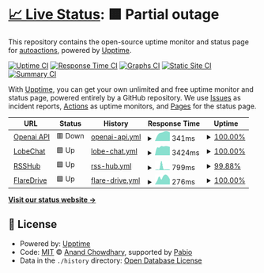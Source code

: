 # [📈 Live Status](https://uptime.lirtual.cloudns.org): <!--live status--> **🟧 Partial outage**

This repository contains the open-source uptime monitor and status page for [autoactions](https://uptime.lirtual.cloudns.org), powered by [Upptime](https://github.com/upptime/upptime).

[![Uptime CI](https://github.com/autoactions/upptime/workflows/Uptime%20CI/badge.svg)](https://github.com/autoactions/upptime/actions?query=workflow%3A%22Uptime+CI%22)
[![Response Time CI](https://github.com/autoactions/upptime/workflows/Response%20Time%20CI/badge.svg)](https://github.com/autoactions/upptime/actions?query=workflow%3A%22Response+Time+CI%22)
[![Graphs CI](https://github.com/autoactions/upptime/workflows/Graphs%20CI/badge.svg)](https://github.com/autoactions/upptime/actions?query=workflow%3A%22Graphs+CI%22)
[![Static Site CI](https://github.com/autoactions/upptime/workflows/Static%20Site%20CI/badge.svg)](https://github.com/autoactions/upptime/actions?query=workflow%3A%22Static+Site+CI%22)
[![Summary CI](https://github.com/autoactions/upptime/workflows/Summary%20CI/badge.svg)](https://github.com/autoactions/upptime/actions?query=workflow%3A%22Summary+CI%22)

With [Upptime](https://upptime.js.org), you can get your own unlimited and free uptime monitor and status page, powered entirely by a GitHub repository. We use [Issues](https://github.com/autoactions/upptime/issues) as incident reports, [Actions](https://github.com/autoactions/upptime/actions) as uptime monitors, and [Pages](https://uptime.lirtual.cloudns.org) for the status page.

<!--start: status pages-->
<!-- This summary is generated by Upptime (https://github.com/upptime/upptime) -->
<!-- Do not edit this manually, your changes will be overwritten -->
<!-- prettier-ignore -->
| URL | Status | History | Response Time | Uptime |
| --- | ------ | ------- | ------------- | ------ |
| <img alt="" src="https://openai.com/favicon.ico" height="13"> [Openai API](https://openai.lirtual.cloudns.org/) | 🟥 Down | [openai-api.yml](https://github.com/autoactions/upptime/commits/HEAD/history/openai-api.yml) | <details><summary><img alt="Response time graph" src="./graphs/openai-api/response-time-week.png" height="20"> 341ms</summary><br><a href="https://uptime.lirtual.cloudns.org/history/openai-api"><img alt="Response time 302" src="https://img.shields.io/endpoint?url=https%3A%2F%2Fraw.githubusercontent.com%2Fautoactions%2Fupptime%2FHEAD%2Fapi%2Fopenai-api%2Fresponse-time.json"></a><br><a href="https://uptime.lirtual.cloudns.org/history/openai-api"><img alt="24-hour response time 0" src="https://img.shields.io/endpoint?url=https%3A%2F%2Fraw.githubusercontent.com%2Fautoactions%2Fupptime%2FHEAD%2Fapi%2Fopenai-api%2Fresponse-time-day.json"></a><br><a href="https://uptime.lirtual.cloudns.org/history/openai-api"><img alt="7-day response time 341" src="https://img.shields.io/endpoint?url=https%3A%2F%2Fraw.githubusercontent.com%2Fautoactions%2Fupptime%2FHEAD%2Fapi%2Fopenai-api%2Fresponse-time-week.json"></a><br><a href="https://uptime.lirtual.cloudns.org/history/openai-api"><img alt="30-day response time 311" src="https://img.shields.io/endpoint?url=https%3A%2F%2Fraw.githubusercontent.com%2Fautoactions%2Fupptime%2FHEAD%2Fapi%2Fopenai-api%2Fresponse-time-month.json"></a><br><a href="https://uptime.lirtual.cloudns.org/history/openai-api"><img alt="1-year response time 302" src="https://img.shields.io/endpoint?url=https%3A%2F%2Fraw.githubusercontent.com%2Fautoactions%2Fupptime%2FHEAD%2Fapi%2Fopenai-api%2Fresponse-time-year.json"></a></details> | <details><summary><a href="https://uptime.lirtual.cloudns.org/history/openai-api">100.00%</a></summary><a href="https://uptime.lirtual.cloudns.org/history/openai-api"><img alt="All-time uptime 85.35%" src="https://img.shields.io/endpoint?url=https%3A%2F%2Fraw.githubusercontent.com%2Fautoactions%2Fupptime%2FHEAD%2Fapi%2Fopenai-api%2Fuptime.json"></a><br><a href="https://uptime.lirtual.cloudns.org/history/openai-api"><img alt="24-hour uptime 100.00%" src="https://img.shields.io/endpoint?url=https%3A%2F%2Fraw.githubusercontent.com%2Fautoactions%2Fupptime%2FHEAD%2Fapi%2Fopenai-api%2Fuptime-day.json"></a><br><a href="https://uptime.lirtual.cloudns.org/history/openai-api"><img alt="7-day uptime 100.00%" src="https://img.shields.io/endpoint?url=https%3A%2F%2Fraw.githubusercontent.com%2Fautoactions%2Fupptime%2FHEAD%2Fapi%2Fopenai-api%2Fuptime-week.json"></a><br><a href="https://uptime.lirtual.cloudns.org/history/openai-api"><img alt="30-day uptime 95.92%" src="https://img.shields.io/endpoint?url=https%3A%2F%2Fraw.githubusercontent.com%2Fautoactions%2Fupptime%2FHEAD%2Fapi%2Fopenai-api%2Fuptime-month.json"></a><br><a href="https://uptime.lirtual.cloudns.org/history/openai-api"><img alt="1-year uptime 85.35%" src="https://img.shields.io/endpoint?url=https%3A%2F%2Fraw.githubusercontent.com%2Fautoactions%2Fupptime%2FHEAD%2Fapi%2Fopenai-api%2Fuptime-year.json"></a></details>
| <img alt="" src="https://icons.duckduckgo.com/ip3/lobe.lirtual.cloudns.org.ico" height="13"> [LobeChat](https://lobe.lirtual.cloudns.org/) | 🟩 Up | [lobe-chat.yml](https://github.com/autoactions/upptime/commits/HEAD/history/lobe-chat.yml) | <details><summary><img alt="Response time graph" src="./graphs/lobe-chat/response-time-week.png" height="20"> 3424ms</summary><br><a href="https://uptime.lirtual.cloudns.org/history/lobe-chat"><img alt="Response time 2560" src="https://img.shields.io/endpoint?url=https%3A%2F%2Fraw.githubusercontent.com%2Fautoactions%2Fupptime%2FHEAD%2Fapi%2Flobe-chat%2Fresponse-time.json"></a><br><a href="https://uptime.lirtual.cloudns.org/history/lobe-chat"><img alt="24-hour response time 3321" src="https://img.shields.io/endpoint?url=https%3A%2F%2Fraw.githubusercontent.com%2Fautoactions%2Fupptime%2FHEAD%2Fapi%2Flobe-chat%2Fresponse-time-day.json"></a><br><a href="https://uptime.lirtual.cloudns.org/history/lobe-chat"><img alt="7-day response time 3424" src="https://img.shields.io/endpoint?url=https%3A%2F%2Fraw.githubusercontent.com%2Fautoactions%2Fupptime%2FHEAD%2Fapi%2Flobe-chat%2Fresponse-time-week.json"></a><br><a href="https://uptime.lirtual.cloudns.org/history/lobe-chat"><img alt="30-day response time 3077" src="https://img.shields.io/endpoint?url=https%3A%2F%2Fraw.githubusercontent.com%2Fautoactions%2Fupptime%2FHEAD%2Fapi%2Flobe-chat%2Fresponse-time-month.json"></a><br><a href="https://uptime.lirtual.cloudns.org/history/lobe-chat"><img alt="1-year response time 2560" src="https://img.shields.io/endpoint?url=https%3A%2F%2Fraw.githubusercontent.com%2Fautoactions%2Fupptime%2FHEAD%2Fapi%2Flobe-chat%2Fresponse-time-year.json"></a></details> | <details><summary><a href="https://uptime.lirtual.cloudns.org/history/lobe-chat">100.00%</a></summary><a href="https://uptime.lirtual.cloudns.org/history/lobe-chat"><img alt="All-time uptime 100.00%" src="https://img.shields.io/endpoint?url=https%3A%2F%2Fraw.githubusercontent.com%2Fautoactions%2Fupptime%2FHEAD%2Fapi%2Flobe-chat%2Fuptime.json"></a><br><a href="https://uptime.lirtual.cloudns.org/history/lobe-chat"><img alt="24-hour uptime 100.00%" src="https://img.shields.io/endpoint?url=https%3A%2F%2Fraw.githubusercontent.com%2Fautoactions%2Fupptime%2FHEAD%2Fapi%2Flobe-chat%2Fuptime-day.json"></a><br><a href="https://uptime.lirtual.cloudns.org/history/lobe-chat"><img alt="7-day uptime 100.00%" src="https://img.shields.io/endpoint?url=https%3A%2F%2Fraw.githubusercontent.com%2Fautoactions%2Fupptime%2FHEAD%2Fapi%2Flobe-chat%2Fuptime-week.json"></a><br><a href="https://uptime.lirtual.cloudns.org/history/lobe-chat"><img alt="30-day uptime 100.00%" src="https://img.shields.io/endpoint?url=https%3A%2F%2Fraw.githubusercontent.com%2Fautoactions%2Fupptime%2FHEAD%2Fapi%2Flobe-chat%2Fuptime-month.json"></a><br><a href="https://uptime.lirtual.cloudns.org/history/lobe-chat"><img alt="1-year uptime 100.00%" src="https://img.shields.io/endpoint?url=https%3A%2F%2Fraw.githubusercontent.com%2Fautoactions%2Fupptime%2FHEAD%2Fapi%2Flobe-chat%2Fuptime-year.json"></a></details>
| <img alt="" src="https://icons.duckduckgo.com/ip3/rsshub.lirtual.cloudns.org.ico" height="13"> [RSSHub](https://rsshub.lirtual.cloudns.org/) | 🟩 Up | [rss-hub.yml](https://github.com/autoactions/upptime/commits/HEAD/history/rss-hub.yml) | <details><summary><img alt="Response time graph" src="./graphs/rss-hub/response-time-week.png" height="20"> 799ms</summary><br><a href="https://uptime.lirtual.cloudns.org/history/rss-hub"><img alt="Response time 350" src="https://img.shields.io/endpoint?url=https%3A%2F%2Fraw.githubusercontent.com%2Fautoactions%2Fupptime%2FHEAD%2Fapi%2Frss-hub%2Fresponse-time.json"></a><br><a href="https://uptime.lirtual.cloudns.org/history/rss-hub"><img alt="24-hour response time 233" src="https://img.shields.io/endpoint?url=https%3A%2F%2Fraw.githubusercontent.com%2Fautoactions%2Fupptime%2FHEAD%2Fapi%2Frss-hub%2Fresponse-time-day.json"></a><br><a href="https://uptime.lirtual.cloudns.org/history/rss-hub"><img alt="7-day response time 799" src="https://img.shields.io/endpoint?url=https%3A%2F%2Fraw.githubusercontent.com%2Fautoactions%2Fupptime%2FHEAD%2Fapi%2Frss-hub%2Fresponse-time-week.json"></a><br><a href="https://uptime.lirtual.cloudns.org/history/rss-hub"><img alt="30-day response time 377" src="https://img.shields.io/endpoint?url=https%3A%2F%2Fraw.githubusercontent.com%2Fautoactions%2Fupptime%2FHEAD%2Fapi%2Frss-hub%2Fresponse-time-month.json"></a><br><a href="https://uptime.lirtual.cloudns.org/history/rss-hub"><img alt="1-year response time 350" src="https://img.shields.io/endpoint?url=https%3A%2F%2Fraw.githubusercontent.com%2Fautoactions%2Fupptime%2FHEAD%2Fapi%2Frss-hub%2Fresponse-time-year.json"></a></details> | <details><summary><a href="https://uptime.lirtual.cloudns.org/history/rss-hub">99.88%</a></summary><a href="https://uptime.lirtual.cloudns.org/history/rss-hub"><img alt="All-time uptime 95.44%" src="https://img.shields.io/endpoint?url=https%3A%2F%2Fraw.githubusercontent.com%2Fautoactions%2Fupptime%2FHEAD%2Fapi%2Frss-hub%2Fuptime.json"></a><br><a href="https://uptime.lirtual.cloudns.org/history/rss-hub"><img alt="24-hour uptime 99.19%" src="https://img.shields.io/endpoint?url=https%3A%2F%2Fraw.githubusercontent.com%2Fautoactions%2Fupptime%2FHEAD%2Fapi%2Frss-hub%2Fuptime-day.json"></a><br><a href="https://uptime.lirtual.cloudns.org/history/rss-hub"><img alt="7-day uptime 99.88%" src="https://img.shields.io/endpoint?url=https%3A%2F%2Fraw.githubusercontent.com%2Fautoactions%2Fupptime%2FHEAD%2Fapi%2Frss-hub%2Fuptime-week.json"></a><br><a href="https://uptime.lirtual.cloudns.org/history/rss-hub"><img alt="30-day uptime 99.97%" src="https://img.shields.io/endpoint?url=https%3A%2F%2Fraw.githubusercontent.com%2Fautoactions%2Fupptime%2FHEAD%2Fapi%2Frss-hub%2Fuptime-month.json"></a><br><a href="https://uptime.lirtual.cloudns.org/history/rss-hub"><img alt="1-year uptime 95.44%" src="https://img.shields.io/endpoint?url=https%3A%2F%2Fraw.githubusercontent.com%2Fautoactions%2Fupptime%2FHEAD%2Fapi%2Frss-hub%2Fuptime-year.json"></a></details>
| <img alt="" src="https://icons.duckduckgo.com/ip3/flaredrive.lirtual.cloudns.org.ico" height="13"> [FlareDrive](https://flaredrive.lirtual.cloudns.org/) | 🟩 Up | [flare-drive.yml](https://github.com/autoactions/upptime/commits/HEAD/history/flare-drive.yml) | <details><summary><img alt="Response time graph" src="./graphs/flare-drive/response-time-week.png" height="20"> 276ms</summary><br><a href="https://uptime.lirtual.cloudns.org/history/flare-drive"><img alt="Response time 249" src="https://img.shields.io/endpoint?url=https%3A%2F%2Fraw.githubusercontent.com%2Fautoactions%2Fupptime%2FHEAD%2Fapi%2Fflare-drive%2Fresponse-time.json"></a><br><a href="https://uptime.lirtual.cloudns.org/history/flare-drive"><img alt="24-hour response time 205" src="https://img.shields.io/endpoint?url=https%3A%2F%2Fraw.githubusercontent.com%2Fautoactions%2Fupptime%2FHEAD%2Fapi%2Fflare-drive%2Fresponse-time-day.json"></a><br><a href="https://uptime.lirtual.cloudns.org/history/flare-drive"><img alt="7-day response time 276" src="https://img.shields.io/endpoint?url=https%3A%2F%2Fraw.githubusercontent.com%2Fautoactions%2Fupptime%2FHEAD%2Fapi%2Fflare-drive%2Fresponse-time-week.json"></a><br><a href="https://uptime.lirtual.cloudns.org/history/flare-drive"><img alt="30-day response time 349" src="https://img.shields.io/endpoint?url=https%3A%2F%2Fraw.githubusercontent.com%2Fautoactions%2Fupptime%2FHEAD%2Fapi%2Fflare-drive%2Fresponse-time-month.json"></a><br><a href="https://uptime.lirtual.cloudns.org/history/flare-drive"><img alt="1-year response time 249" src="https://img.shields.io/endpoint?url=https%3A%2F%2Fraw.githubusercontent.com%2Fautoactions%2Fupptime%2FHEAD%2Fapi%2Fflare-drive%2Fresponse-time-year.json"></a></details> | <details><summary><a href="https://uptime.lirtual.cloudns.org/history/flare-drive">100.00%</a></summary><a href="https://uptime.lirtual.cloudns.org/history/flare-drive"><img alt="All-time uptime 95.49%" src="https://img.shields.io/endpoint?url=https%3A%2F%2Fraw.githubusercontent.com%2Fautoactions%2Fupptime%2FHEAD%2Fapi%2Fflare-drive%2Fuptime.json"></a><br><a href="https://uptime.lirtual.cloudns.org/history/flare-drive"><img alt="24-hour uptime 100.00%" src="https://img.shields.io/endpoint?url=https%3A%2F%2Fraw.githubusercontent.com%2Fautoactions%2Fupptime%2FHEAD%2Fapi%2Fflare-drive%2Fuptime-day.json"></a><br><a href="https://uptime.lirtual.cloudns.org/history/flare-drive"><img alt="7-day uptime 100.00%" src="https://img.shields.io/endpoint?url=https%3A%2F%2Fraw.githubusercontent.com%2Fautoactions%2Fupptime%2FHEAD%2Fapi%2Fflare-drive%2Fuptime-week.json"></a><br><a href="https://uptime.lirtual.cloudns.org/history/flare-drive"><img alt="30-day uptime 100.00%" src="https://img.shields.io/endpoint?url=https%3A%2F%2Fraw.githubusercontent.com%2Fautoactions%2Fupptime%2FHEAD%2Fapi%2Fflare-drive%2Fuptime-month.json"></a><br><a href="https://uptime.lirtual.cloudns.org/history/flare-drive"><img alt="1-year uptime 95.49%" src="https://img.shields.io/endpoint?url=https%3A%2F%2Fraw.githubusercontent.com%2Fautoactions%2Fupptime%2FHEAD%2Fapi%2Fflare-drive%2Fuptime-year.json"></a></details>

<!--end: status pages-->

[**Visit our status website →**](https://uptime.lirtual.cloudns.org)

## 📄 License

- Powered by: [Upptime](https://github.com/upptime/upptime)
- Code: [MIT](./LICENSE) © [Anand Chowdhary](https://anandchowdhary.com), supported by [Pabio](https://pabio.com)
- Data in the `./history` directory: [Open Database License](https://opendatacommons.org/licenses/odbl/1-0/)

